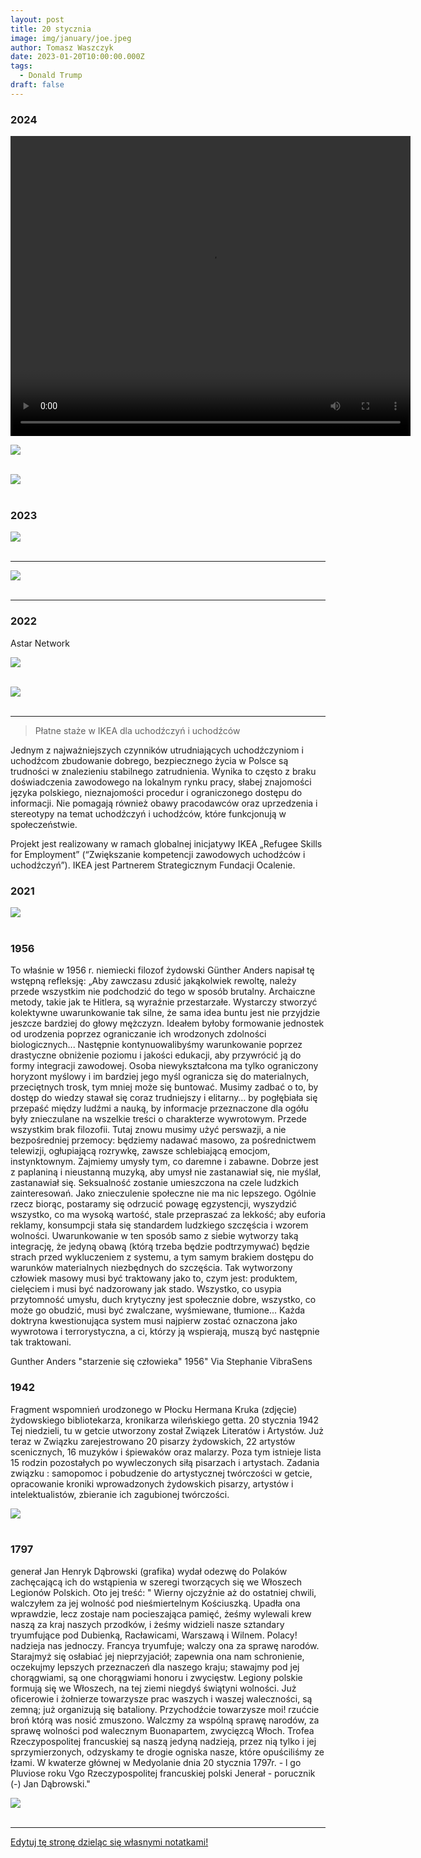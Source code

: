 ```yaml
---
layout: post
title: 20 stycznia
image: img/january/joe.jpeg
author: Tomasz Waszczyk
date: 2023-01-20T10:00:00.000Z
tags:
  - Donald Trump
draft: false  
---
```


### 2024

<video width="640" height="480" controls>
<source src="./movies/january/chat-gpt.mp4" type="video/mp4">
Your browser does not support the video tag.
</video>

<img src="./img/january/women.jpeg"><br><br>

<img src="./img/january/women-2.jpeg"><br><br>

### 2023

<img src="./img/january/rezerwy_usd.png"><br><br>

---

<img src="./img/january/usdebt.jpeg"><br><br>

---

### 2022

Astar Network

<img src="./img/january/astr.png"><br><br>

<img src="./img/january/astr2.png"><br><br>

---

> Płatne staże w IKEA dla uchodźczyń i uchodźców

Jednym z najważniejszych czynników utrudniających uchodźczyniom i uchodźcom zbudowanie dobrego, bezpiecznego życia w Polsce są trudności w znalezieniu stabilnego zatrudnienia. Wynika to często z braku doświadczenia zawodowego na lokalnym rynku pracy, słabej znajomości języka polskiego, nieznajomości procedur i ograniczonego dostępu do informacji. Nie pomagają również obawy pracodawców oraz uprzedzenia i stereotypy na temat uchodźczyń i uchodźców, które funkcjonują w społeczeństwie.

Projekt jest realizowany w ramach globalnej inicjatywy IKEA „Refugee Skills for Employment” (“Zwiększanie kompetencji zawodowych uchodźców i uchodźczyń”). IKEA jest Partnerem Strategicznym Fundacji Ocalenie.

### 2021

<img src="./img/january/joe.jpeg"><br><br>

### 1956

To właśnie w 1956 r. niemiecki filozof żydowski Günther Anders napisał tę wstępną refleksję:
„Aby zawczasu zdusić jakąkolwiek rewoltę, należy przede wszystkim nie podchodzić do tego w sposób brutalny. Archaiczne metody, takie jak te Hitlera, są wyraźnie przestarzałe. Wystarczy stworzyć kolektywne uwarunkowanie tak silne, że sama idea buntu jest nie przyjdzie jeszcze bardziej do głowy mężczyzn. Ideałem byłoby formowanie jednostek od urodzenia poprzez ograniczanie ich wrodzonych zdolności biologicznych...
Następnie kontynuowalibyśmy warunkowanie poprzez drastyczne obniżenie poziomu i jakości edukacji, aby przywrócić ją do formy integracji zawodowej. Osoba niewykształcona ma tylko ograniczony horyzont myślowy i im bardziej jego myśl ogranicza się do materialnych, przeciętnych trosk, tym mniej może się buntować. Musimy zadbać o to, by dostęp do wiedzy stawał się coraz trudniejszy i elitarny… by pogłębiała się przepaść między ludźmi a nauką, by informacje przeznaczone dla ogółu były znieczulane na wszelkie treści o charakterze wywrotowym. Przede wszystkim brak filozofii. Tutaj znowu musimy użyć perswazji, a nie bezpośredniej przemocy: będziemy nadawać masowo, za pośrednictwem telewizji, ogłupiającą rozrywkę, zawsze schlebiającą emocjom, instynktownym.
Zajmiemy umysły tym, co daremne i zabawne. Dobrze jest z paplaniną i nieustanną muzyką, aby umysł nie zastanawiał się, nie myślał, zastanawiał się.
Seksualność zostanie umieszczona na czele ludzkich zainteresowań. Jako znieczulenie społeczne nie ma nic lepszego. Ogólnie rzecz biorąc, postaramy się odrzucić powagę egzystencji, wyszydzić wszystko, co ma wysoką wartość, stale przepraszać za lekkość; aby euforia reklamy, konsumpcji stała się standardem ludzkiego szczęścia i wzorem wolności.
Uwarunkowanie w ten sposób samo z siebie wytworzy taką integrację, że jedyną obawą (którą trzeba będzie podtrzymywać) będzie strach przed wykluczeniem z systemu, a tym samym brakiem dostępu do warunków materialnych niezbędnych do szczęścia. Tak wytworzony człowiek masowy musi być traktowany jako to, czym jest: produktem, cielęciem i musi być nadzorowany jak stado. Wszystko, co usypia przytomność umysłu, duch krytyczny jest społecznie dobre, wszystko, co może go obudzić, musi być zwalczane, wyśmiewane, tłumione...
Każda doktryna kwestionująca system musi najpierw zostać oznaczona jako wywrotowa i terrorystyczna, a ci, którzy ją wspierają, muszą być następnie tak traktowani.

Gunther Anders "starzenie się człowieka" 1956" Via Stephanie VibraSens

### 1942

Fragment wspomnień urodzonego w Płocku Hermana Kruka (zdjęcie) żydowskiego bibliotekarza, kronikarza wileńskiego getta.
20 stycznia 1942 Tej niedzieli, tu w getcie utworzony został Związek Literatów i Artystów. Już teraz w Związku zarejestrowano 20 pisarzy  żydowskich, 22 artystów scenicznych, 16 muzyków i śpiewaków oraz malarzy. Poza tym istnieje lista 15 rodzin pozostałych po wywleczonych siłą pisarzach i artystach. Zadania związku : samopomoc i pobudzenie do artystycznej twórczości w getcie, opracowanie kroniki wprowadzonych żydowskich pisarzy, artystów i intelektualistów, zbieranie ich zagubionej twórczości.

<img src="./img/january/kruka.jpg"/><br><br>

### 1797

generał Jan Henryk Dąbrowski (grafika) wydał odezwę do Polaków zachęcającą ich do wstąpienia w szeregi tworzących się we Włoszech Legionów Polskich.
Oto jej treść:
" Wierny ojczyźnie aż do ostatniej chwili,
walczyłem za jej wolność pod
nieśmiertelnym Kościuszką. Upadła ona
wprawdzie, lecz zostaje nam pocieszająca
pamięć, żeśmy wylewali krew naszą za
kraj naszych przodków, i żeśmy widzieli
nasze sztandary tryumfujące pod
Dubienką, Racławicami, Warszawą i
Wilnem. Polacy! nadzieja nas jednoczy.
Francya tryumfuje; walczy ona za sprawę
narodów. Starajmyż się osłabiać jej
nieprzyjaciół; zapewnia ona nam
schronienie, oczekujmy lepszych
przeznaczeń dla naszego kraju; stawajmy
pod jej chorągwiami, są one chorągwiami
honoru i zwycięstw. Legiony polskie
formują się we Włoszech, na tej ziemi
niegdyś świątyni wolności. Już oficerowie
i żołnierze towarzysze prac waszych i
waszej waleczności, są zemną; już
organizują się bataliony. Przychodźcie
towarzysze moi! rzućcie broń którą was
nosić zmuszono. Walczmy za wspólną
sprawę narodów, za sprawę wolności pod
walecznym Buonapartem, zwycięzcą
Włoch. Trofea Rzeczypospolitej
francuskiej są naszą jedyną nadzieją,
przez nią tylko i jej sprzymierzonych,
odzyskamy te drogie ogniska nasze, które
opuściliśmy ze łzami. W kwaterze
głównej w Medyolanie dnia 20 stycznia
1797r. - l go Pluviose roku Vgo
Rzeczypospolitej francuskiej polski
Jenerał - porucznik (-) Jan Dąbrowski."

<img src="./img/january/dabrowski.jpg"/><br><br>

---

<a href="https://github.com/TomaszWaszczyk/historia.waszczyk.com/edit/master/src/content/january-20.md" target="_blank">Edytuj tę stronę dzieląc się własnymi notatkami!</a>
